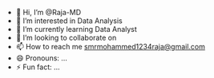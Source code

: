 - 👋 Hi, I’m @Raja-MD
- 👀 I’m interested in Data Analysis
- 🌱 I’m currently learning Data Analyst
- 💞️ I’m looking to collaborate on  
- 📫 How to reach me smrmohammed1234raja@gmail.com
- 😄 Pronouns: ...
- ⚡ Fun fact: ...

<!---
Raja-MD/Raja-MD is a ✨ special ✨ repository because its `README.md` (this file) appears on your GitHub profile.
You can click the Preview link to take a look at your changes.
--->
